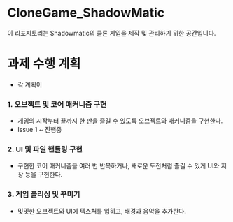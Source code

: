 # CloneGame_ShadowMatic
이 리포지토리는 Shadowmatic의 클론 게임을 제작 및 관리하기 위한 공간입니다.


# 과제 수행 계획
 - 각 계획이 

### 1. 오브젝트 및 코어 매커니즘 구현
 - 게임의 시작부터 끝까지 한 판을 즐길 수 있도록 오브젝트와 매커니즘을 구현한다.
 - Issue 1 ~ 진행중
### 2. UI 및 파일 핸들링 구현
 - 구현한 코어 매커니즘을 여러 번 반복하거나, 새로운 도전처럼 즐길 수 있게 UI와 저장 등을 구현한다.
### 3. 게임 폴리싱 및 꾸미기
 - 밋밋한 오브젝트와 UI에 텍스처를 입히고, 배경과 음악을 추가한다.
